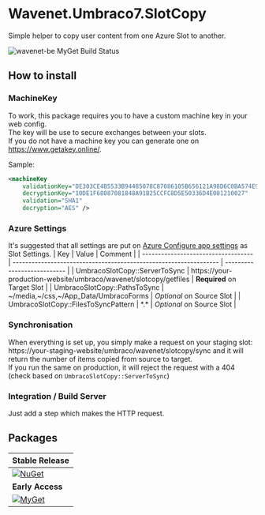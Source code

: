 # Wavenet.Umbraco7.SlotCopy
Simple helper to copy user content from one Azure Slot to another.

![wavenet-be MyGet Build Status](https://www.myget.org/BuildSource/Badge/wavenet-be?identifier=67b426f1-4646-47a9-8e21-a3e4c97433e3)

## How to install
### MachineKey
To work, this package requires you to have a custom machine key in your web config.  
The key will be use to secure exchanges between your slots.   
If you do not have a machine key you can generate one on https://www.getakey.online/.

Sample:
```xml
<machineKey  
    validationKey="DE303CE4B5533B94485078C87086105B656121A98D6C0BA574E9DD6B765F25456882E6082C1429FD4A5EB26AB817B2CEE40C5DD06E15138E3FC1721E7988A35C"  
    decryptionKey="10DE1F68087081848A91B25CCFC8D5E50336D4E081210027"  
    validation="SHA1"  
    decryption="AES" />
```

### Azure Settings
It's suggested that all settings are put on [Azure Configure app settings](https://docs.microsoft.com/en-us/azure/app-service/configure-common#configure-app-settings) as Slot Settings.
| Key                                 | Value                                                             | Comment                     |
| ----------------------------------- | ----------------------------------------------------------------- | --------------------------- |
| UmbracoSlotCopy::ServerToSync       | https://your-production-website/umbraco/wavenet/slotcopy/getfiles | **Required** on Target Slot |
| UmbracoSlotCopy::PathsToSync        | \~/media,\~/css,\~/App_Data/UmbracoForms                          | _Optional_ on Source Slot   |
| UmbracoSlotCopy::FilesToSyncPattern | \*.\*                                                             | _Optional_ on Source Slot   |

### Synchronisation
When everything is set up, you simply make a request on your staging slot: https://your-staging-website/umbraco/wavenet/slotcopy/sync
and it will return the number of items copied from source to target.  
If you run the same on production, it will reject the request with a 404 (check based on `UmbracoSlotCopy::ServerToSync`)

### Integration / Build Server
Just add a step which makes the HTTP request.

## Packages
| **Stable Release**
|-
| [![NuGet](https://img.shields.io/nuget/v/Wavenet.Umbraco7.SlotCopy.svg)](https://www.nuget.org/packages/Wavenet.Umbraco7.SlotCopy)
| **Early Access**
| [![MyGet](https://img.shields.io/myget/wavenet-be/vpre/Wavenet.Umbraco7.SlotCopy.svg)](https://www.myget.org/feed/wavenet-be/package/nuget/Wavenet.Umbraco7.SlotCopy)